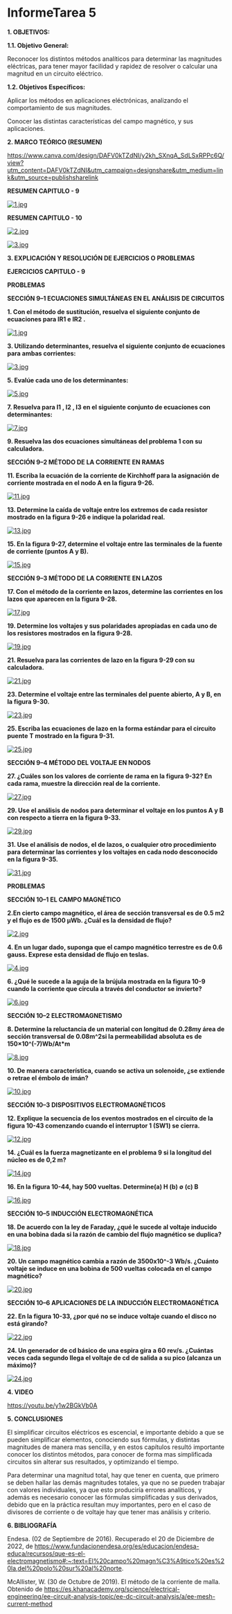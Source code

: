 # **InformeTarea 5**

**1. OBJETIVOS:**

**1.1. Objetivo General:**

Reconocer los distintos métodos analíticos para determinar las magnitudes eléctricas, para tener mayor facilidad y rapidez de resolver o calcular una magnitud en un circuito eléctrico.

**1.2. Objetivos Específicos:**

Aplicar los métodos en aplicaciones eléctrónicas, analizando el comportamiento de sus magnitudes.

Conocer las distintas características del campo magnético, y sus aplicaciones.

**2. MARCO TEÓRICO (RESUMEN)**
 
 https://www.canva.com/design/DAFV0kTZdNI/y2kh_SXnqA_SdLSxRPPc6Q/view?utm_content=DAFV0kTZdNI&utm_campaign=designshare&utm_medium=link&utm_source=publishsharelink

**RESUMEN CAPITULO - 9**

[![1.jpg](https://i.postimg.cc/sfKLwYCV/1.jpg)](https://postimg.cc/fkt5b0bF)

**RESUMEN CAPITULO - 10**

[![2.jpg](https://i.postimg.cc/2SJRT4vq/2.jpg)](https://postimg.cc/rDSPwRfc)

[![3.jpg](https://i.postimg.cc/d1wW91Wk/3.jpg)](https://postimg.cc/3yfC8KQY)


**3. EXPLICACIÓN Y RESOLUCIÓN DE EJERCICIOS O PROBLEMAS**

**EJERCICIOS CAPITULO - 9**

**PROBLEMAS**

**SECCIÓN 9–1 ECUACIONES SIMULTÁNEAS EN EL ANÁLISIS DE CIRCUITOS**

**1. Con el método de sustitución, resuelva el siguiente conjunto de ecuaciones para IR1 e IR2 .**

[![1.jpg](https://i.postimg.cc/rsLS54b4/1.jpg)](https://postimg.cc/sQwQrM3f)

**3. Utilizando determinantes, resuelva el siguiente conjunto de ecuaciones para ambas corrientes:**

[![3.jpg](https://i.postimg.cc/k5b6w4Wv/3.jpg)](https://postimg.cc/qtpvvpbN)

**5. Evalúe cada uno de los determinantes:**

[![5.jpg](https://i.postimg.cc/j2ZLCJrt/5.jpg)](https://postimg.cc/q66k5qR5)

**7. Resuelva para I1 , I2 , I3 en el siguiente conjunto de ecuaciones con determinantes:**

[![7.jpg](https://i.postimg.cc/nznF7c2z/7.jpg)](https://postimg.cc/PLFnnHBs)

**9. Resuelva las dos ecuaciones simultáneas del problema 1 con su calculadora.**

**SECCIÓN 9–2 MÉTODO DE LA CORRIENTE EN RAMAS**

**11. Escriba la ecuación de la corriente de Kirchhoff para la asignación de corriente mostrada en el nodo A en la figura 9-26.**

[![11.jpg](https://i.postimg.cc/rmTmJ9Vq/11.jpg)](https://postimg.cc/FfPNF3k6)

**13. Determine la caída de voltaje entre los extremos de cada resistor mostrado en la figura 9-26 e indique la polaridad real.**

[![13.jpg](https://i.postimg.cc/W1RPg1bv/13.jpg)](https://postimg.cc/w7kPdHmf)

**15. En la figura 9-27, determine el voltaje entre las terminales de la fuente de corriente (puntos A y B).**

[![15.jpg](https://i.postimg.cc/jS6Bf6FH/15.jpg)](https://postimg.cc/Wd39LZjz)

**SECCIÓN 9–3 MÉTODO DE LA CORRIENTE EN LAZOS**

**17. Con el método de la corriente en lazos, determine las corrientes en los lazos que aparecen en la figura 9-28.**

[![17.jpg](https://i.postimg.cc/jC0kwC63/17.jpg)](https://postimg.cc/m1jSKL57)

**19. Determine los voltajes y sus polaridades apropiadas en cada uno de los resistores mostrados en la figura 9-28.**

[![19.jpg](https://i.postimg.cc/Dy17CXNZ/19.jpg)](https://postimg.cc/56Ncy6bd)

**21. Resuelva para las corrientes de lazo en la figura 9-29 con su calculadora.**

[![21.jpg](https://i.postimg.cc/ydwzj1Xc/21.jpg)](https://postimg.cc/Hc4KsCNk)

**23. Determine el voltaje entre las terminales del puente abierto, A y B, en la figura 9-30.**

[![23.jpg](https://i.postimg.cc/pLh6X79r/23.jpg)](https://postimg.cc/yDKPLLyC)

**25. Escriba las ecuaciones de lazo en la forma estándar para el circuito puente T mostrado en la figura 9-31.**

[![25.jpg](https://i.postimg.cc/Y9t25fv8/25.jpg)](https://postimg.cc/94NjT9tq)

**SECCIÓN 9–4 MÉTODO DEL VOLTAJE EN NODOS**

**27. ¿Cuáles son los valores de corriente de rama en la figura 9-32? En cada rama, muestre la dirección real de la corriente.**

[![27.jpg](https://i.postimg.cc/qR0bwv16/27.jpg)](https://postimg.cc/5H7SNbdf)

**29. Use el análisis de nodos para determinar el voltaje en los puntos A y B con respecto a tierra en la figura 9-33.**

[![29.jpg](https://i.postimg.cc/FzHPtn59/29.jpg)](https://postimg.cc/34zjm1x6)

**31. Use el análisis de nodos, el de lazos, o cualquier otro procedimiento para determinar las corrientes y los voltajes en cada nodo desconocido en la figura 9-35.**

[![31.jpg](https://i.postimg.cc/CKpmMKTr/31.jpg)](https://postimg.cc/QFSp0hMc)

**PROBLEMAS**

**SECCIÓN 10–1 EL CAMPO MAGNÉTICO**

**2.En cierto campo magnético, el área de sección transversal es de 0.5 m2 y el flujo es de 1500 μWb. ¿Cuál es la densidad de flujo?**

[![2.jpg](https://i.postimg.cc/C1t6FjGy/2.jpg)](https://postimg.cc/ftcvCSq5)

**4. En un lugar dado, suponga que el campo magnético terrestre es de 0.6 gauss. Exprese esta densidad de flujo en teslas.**

[![4.jpg](https://i.postimg.cc/dQbSpjQr/4.jpg)](https://postimg.cc/fkvK0X9R)

**6. ¿Qué le sucede a la aguja de la brújula mostrada en la figura 10-9 cuando la corriente que circula a través del conductor se invierte?**

[![6.jpg](https://i.postimg.cc/cHVXqdW0/6.jpg)](https://postimg.cc/9RYGZ5zn)

**SECCIÓN 10–2 ELECTROMAGNETISMO**

**8. Determine la reluctancia de un material con longitud de 0.28my área de sección transversal de 0.08m^2si la permeabilidad absoluta es de 150×10^(-7)Wb/At*m**

[![8.jpg](https://i.postimg.cc/rpH9WqKx/8.jpg)](https://postimg.cc/67dRxJVp)

**10. De manera característica, cuando se activa un solenoide, ¿se extiende o retrae el émbolo de imán?**

[![10.jpg](https://i.postimg.cc/nr4K67TG/10.jpg)](https://postimg.cc/bSv2nZ7Z)

**SECCIÓN 10–3 DISPOSITIVOS ELECTROMAGNÉTICOS**

**12. Explique la secuencia de los eventos mostrados en el circuito de la figura 10-43 comenzando cuando el interruptor 1 (SW1) se cierra.**

[![12.jpg](https://i.postimg.cc/TYcq0VKR/12.jpg)](https://postimg.cc/fJJ9T07F)

**14. ¿Cuál es la fuerza magnetizante en el problema 9 si la longitud del núcleo es de 0,2 m?**

[![14.jpg](https://i.postimg.cc/t4CdMs6F/14.jpg)](https://postimg.cc/bsW2GN3v)

**16. En la figura 10-44, hay 500 vueltas. Determine(a) H (b) ∅ (c) B**

[![16.jpg](https://i.postimg.cc/VNJqz2D6/16.jpg)](https://postimg.cc/kVd6cYr3)

**SECCIÓN 10–5 INDUCCIÓN ELECTROMAGNÉTICA**

**18. De acuerdo con la ley de Faraday, ¿qué le sucede al voltaje inducido en una bobina dada si la razón de cambio del flujo magnético se duplica?**

[![18.jpg](https://i.postimg.cc/Xqbdcq3G/18.jpg)](https://postimg.cc/7GK5qx5w)

**20. Un campo magnético cambia a razón de 3500x10^-3 Wb/s. ¿Cuánto voltaje se induce en una bobina de 500 vueltas colocada en el campo magnético?**

[![20.jpg](https://i.postimg.cc/VLzXJJD2/20.jpg)](https://postimg.cc/c65vjLqc)

**SECCIÓN 10–6 APLICACIONES DE LA INDUCCIÓN ELECTROMAGNÉTICA**

**22. En la figura 10-33, ¿por qué no se induce voltaje cuando el disco no está girando?**

[![22.jpg](https://i.postimg.cc/7YX00qRh/22.jpg)](https://postimg.cc/4m7YTRsR)

**24. Un generador de cd básico de una espira gira a 60 rev/s. ¿Cuántas veces cada segundo llega el voltaje de cd de salida a su pico (alcanza un máximo)?**

[![24.jpg](https://i.postimg.cc/T1f55sqn/24.jpg)](https://postimg.cc/ftqR6BPb)

**4. VIDEO**

https://youtu.be/y1w2BGkVb0A 

**5. CONCLUSIONES**

El simplificar circuitos eléctricos es escencial, e importante debido a que se pueden simplificar elementos, conociendo sus fórmulas, y distintas magnitudes de manera mas sencilla, y en estos capítulos resultó importante conocer los distintos métodos, para conocer de forma mas simplificada circuitos sin alterar sus resultados, y optimizando el tiempo.

Para determinar una magnitud total, hay que tener en cuenta, que primero se deben hallar las demás magnitudes totales, ya que no se pueden trabajar con valores individuales, ya que esto produciría errores analíticos, y además es necesario conocer las fórmulas simplificadas y sus derivados, debido que en la práctica resultan muy importantes, pero en el caso de divisores de corriente o de voltaje hay que tener mas análisis y criterio.


**6. BIBLIOGRAFÍA**

Endesa. (02 de Septiembre de 2016). Recuperado el 20 de Diciembre de 2022, de https://www.fundacionendesa.org/es/educacion/endesa-educa/recursos/que-es-el-electromagnetismo#:~:text=El%20campo%20magn%C3%A9tico%20es%20la,del%20polo%20sur%20al%20norte.


McAllister, W. (30 de Octubre de 2019). El método de la corriente de malla. Obtenido de https://es.khanacademy.org/science/electrical-engineering/ee-circuit-analysis-topic/ee-dc-circuit-analysis/a/ee-mesh-current-method




